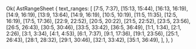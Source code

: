 Ok(
    AstRangeSheet {
        text_ranges: [
            [7:5, 7:37),
            [15:13, 15:44),
            [16:13, 16:19),
            [14:9, 16:19),
            [13:9, 13:64),
            [14:9, 16:19),
            [10:5, 10:19),
            [11:5, 11:35),
            [12:5, 16:19),
            [17:5, 17:36),
            [22:9, 22:52),
            [20:5, 20:22),
            [21:5, 22:52),
            [23:5, 23:56),
            [26:5, 26:43),
            [30:5, 30:46),
            [33:5, 33:42),
            [36:5, 36:49),
            [1:1, 1:34),
            [2:1, 2:26),
            [3:1, 3:34),
            [4:1, 4:53),
            [6:1, 7:37),
            [9:1, 17:36),
            [19:1, 23:56),
            [25:1, 26:43),
            [28:1, 28:32),
            [29:1, 30:46),
            [32:1, 33:42),
            [35:1, 36:49),
        ],
    },
)